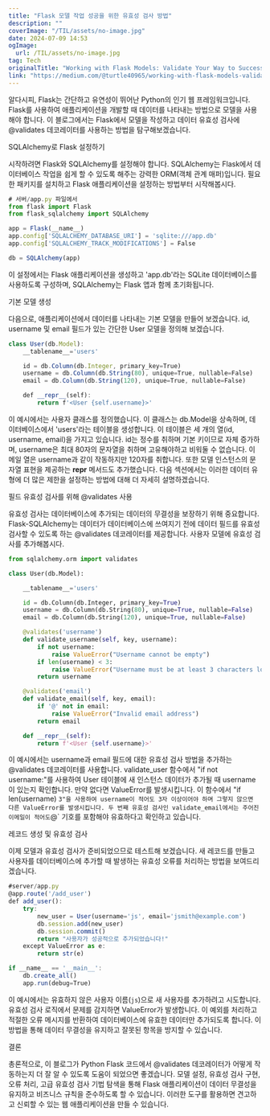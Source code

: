 ```yaml
---
title: "Flask 모델 작업 성공을 위한 유효성 검사 방법"
description: ""
coverImage: "/TIL/assets/no-image.jpg"
date: 2024-07-09 14:53
ogImage: 
  url: /TIL/assets/no-image.jpg
tag: Tech
originalTitle: "Working with Flask Models: Validate Your Way to Success!"
link: "https://medium.com/@turtle40965/working-with-flask-models-validate-your-way-to-success-e1fe7af96737"
---
```



알다시피, Flask는 간단하고 유연성이 뛰어난 Python의 인기 웹 프레임워크입니다. Flask를 사용하여 애플리케이션을 개발할 때 데이터를 나타내는 방법으로 모델을 사용해야 합니다. 이 블로그에서는 Flask에서 모델을 작성하고 데이터 유효성 검사에 @validates 데코레이터를 사용하는 방법을 탐구해보겠습니다.

SQLAlchemy로 Flask 설정하기

시작하려면 Flask와 SQLAlchemy를 설정해야 합니다. SQLAlchemy는 Flask에서 데이터베이스 작업을 쉽게 할 수 있도록 해주는 강력한 ORM(객체 관계 매퍼)입니다. 필요한 패키지를 설치하고 Flask 애플리케이션을 설정하는 방법부터 시작해봅시다.

```js
# 서버/app.py 파일에서
from flask import Flask
from flask_sqlalchemy import SQLAlchemy

app = Flask(__name__)
app.config['SQLALCHEMY_DATABASE_URI'] = 'sqlite:///app.db'
app.config['SQLALCHEMY_TRACK_MODIFICATIONS'] = False

db = SQLAlchemy(app)
```

<!-- TIL 수평 -->
<ins class="adsbygoogle"
     style="display:block"
     data-ad-client="ca-pub-4877378276818686"
     data-ad-slot="1549334788"
     data-ad-format="auto"
     data-full-width-responsive="true"></ins>
<script>
(adsbygoogle = window.adsbygoogle || []).push({});
</script>

이 설정에서는 Flask 애플리케이션을 생성하고 'app.db'라는 SQLite 데이터베이스를 사용하도록 구성하며, SQLAlchemy는 Flask 앱과 함께 초기화됩니다.

기본 모델 생성

다음으로, 애플리케이션에서 데이터를 나타내는 기본 모델을 만들어 보겠습니다. id, username 및 email 필드가 있는 간단한 User 모델을 정의해 보겠습니다.

```js
class User(db.Model):
    __tablename__='users'

    id = db.Column(db.Integer, primary_key=True)
    username = db.Column(db.String(80), unique=True, nullable=False)
    email = db.Column(db.String(120), unique=True, nullable=False)

    def __repr__(self):
        return f'<User {self.username}>'
```

<!-- TIL 수평 -->
<ins class="adsbygoogle"
     style="display:block"
     data-ad-client="ca-pub-4877378276818686"
     data-ad-slot="1549334788"
     data-ad-format="auto"
     data-full-width-responsive="true"></ins>
<script>
(adsbygoogle = window.adsbygoogle || []).push({});
</script>

이 예시에서는 사용자 클래스를 정의했습니다. 이 클래스는 db.Model을 상속하며, 데이터베이스에서 'users'라는 테이블을 생성합니다. 이 테이블은 세 개의 열(id, username, email)을 가지고 있습니다. id는 정수를 취하며 기본 키이므로 자체 증가하며, username은 최대 80자의 문자열을 취하며 고유해야하고 비워둘 수 없습니다. 이메일 열은 username과 같이 작동하지만 120자를 취합니다. 또한 모델 인스턴스의 문자열 표현을 제공하는 __repr__ 메서드도 추가했습니다. 다음 섹션에서는 이러한 데이터 유형에 더 많은 제한을 설정하는 방법에 대해 더 자세히 설명하겠습니다.

필드 유효성 검사를 위해 @validates 사용

유효성 검사는 데이터베이스에 추가되는 데이터의 무결성을 보장하기 위해 중요합니다. Flask-SQLAlchemy는 데이터가 데이터베이스에 쓰여지기 전에 데이터 필드를 유효성 검사할 수 있도록 하는 @validates 데코레이터를 제공합니다. 사용자 모델에 유효성 검사를 추가해봅시다.

```python
from sqlalchemy.orm import validates

class User(db.Model):

    __tablename__='users'

    id = db.Column(db.Integer, primary_key=True)
    username = db.Column(db.String(80), unique=True, nullable=False)
    email = db.Column(db.String(120), unique=True, nullable=False)

    @validates('username')
    def validate_username(self, key, username):
        if not username:
            raise ValueError("Username cannot be empty")
        if len(username) < 3:
            raise ValueError("Username must be at least 3 characters long")
        return username

    @validates('email')
    def validate_email(self, key, email):
        if '@' not in email:
            raise ValueError("Invalid email address")
        return email

    def __repr__(self):
        return f'<User {self.username}>'
```

<!-- TIL 수평 -->
<ins class="adsbygoogle"
     style="display:block"
     data-ad-client="ca-pub-4877378276818686"
     data-ad-slot="1549334788"
     data-ad-format="auto"
     data-full-width-responsive="true"></ins>
<script>
(adsbygoogle = window.adsbygoogle || []).push({});
</script>

이 예시에서는 username과 email 필드에 대한 유효성 검사 방법을 추가하는 @validates 데코레이터를 사용합니다. validate_user 함수에서 "if not username:"를 사용하여 User 테이블에 새 인스턴스 데이터가 추가될 때 username이 있는지 확인합니다. 만약 없다면 ValueError를 발생시킵니다. 이 함수에서 "if len(username) ` 3"을 사용하여 username이 적어도 3자 이상이어야 하며 그렇지 않으면 다른 ValueError를 발생시킵니다. 두 번째 유효성 검사인 validate_email에서는 주어진 이메일이 적어도 `@` 기호를 포함해야 유효하다고 확인하고 있습니다.

레코드 생성 및 유효성 검사

이제 모델과 유효성 검사가 준비되었으므로 테스트해 보겠습니다. 새 레코드를 만들고 사용자를 데이터베이스에 추가할 때 발생하는 유효성 오류를 처리하는 방법을 보여드리겠습니다.

```js
#server/app.py
@app.route('/add_user')
def add_user():
    try:
        new_user = User(username='js', email='jsmith@example.com')
        db.session.add(new_user)
        db.session.commit()
        return "사용자가 성공적으로 추가되었습니다!"
    except ValueError as e:
        return str(e)

if __name__ == '__main__':
    db.create_all()
    app.run(debug=True)
```

<!-- TIL 수평 -->
<ins class="adsbygoogle"
     style="display:block"
     data-ad-client="ca-pub-4877378276818686"
     data-ad-slot="1549334788"
     data-ad-format="auto"
     data-full-width-responsive="true"></ins>
<script>
(adsbygoogle = window.adsbygoogle || []).push({});
</script>

이 예시에서는 유효하지 않은 사용자 이름(`js`)으로 새 사용자를 추가하려고 시도합니다. 유효성 검사 로직에서 문제를 감지하면 ValueError가 발생합니다. 이 예외를 처리하고 적절한 오류 메시지를 반환하여 데이터베이스에 유효한 데이터만 추가되도록 합니다. 이 방법을 통해 데이터 무결성을 유지하고 잘못된 항목을 방지할 수 있습니다.

결론

총론적으로, 이 블로그가 Python Flask 코드에서 @validates 데코레이터가 어떻게 작동하는지 더 잘 알 수 있도록 도움이 되었으면 좋겠습니다. 모델 설정, 유효성 검사 구현, 오류 처리, 고급 유효성 검사 기법 탐색을 통해 Flask 애플리케이션이 데이터 무결성을 유지하고 비즈니스 규칙을 준수하도록 할 수 있습니다. 이러한 도구를 활용하면 견고하고 신뢰할 수 있는 웹 애플리케이션을 만들 수 있습니다.